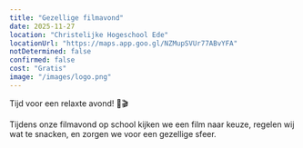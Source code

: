 ```yaml
---
title: "Gezellige filmavond"
date: 2025-11-27
location: "Christelijke Hogeschool Ede"
locationUrl: "https://maps.app.goo.gl/NZMupSVUr77ABvYFA"
notDetermined: false
confirmed: false
cost: "Gratis"
image: "/images/logo.png"
---
```


Tijd voor een relaxte avond! 🍿🎬

Tijdens onze filmavond op school kijken we een film naar keuze, regelen wij wat te snacken, en zorgen we voor een gezellige sfeer.

